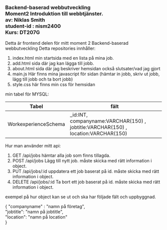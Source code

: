 ### Backend-baserad webbutveckling <br> Moment2 Introduktion till webbtjänster.<br> av: Niklas Smith <br>  student-id : nism2400 <br> Kurs: DT207G

Detta är frontend delen för mitt moment 2 Backend-baserad webbutveckling 
Detta repositories innhåller:  
1. index.html min startsida med en lista på mina job.
2. add.html sida där jag kan lägga till jobb.
3. about.html sida där jag beskriver hemsidan också slutsater/vad jag gjort
4. main.js Här finns mina javascript för sidan (hämtar in jobb, skriv ut jobb, lägg till jobb och ta bort jobb)
5. style.css här finns min css för hemsidan


min tabel för MYSQL:

| Tabel                    |      fält                                                                             |
|--------------------------|---------------------------------------------------------------------------------------|
| WorkexperienceSchema     | _id:INT, companyname:VARCHAR(150) , jobtitle:VARCHAR(150) , location:VARCHAR(150)     |


Hur man använder mitt api:

1. GET /api/jobs  hämtar alla job som finns tillagda.
2. POST /api/jobs  Lägg till nytt job. måste skicka med rätt information i object.
3. PUT /api/jobs/:id  uppdatera ett job baserat på id. måste skicka med rätt information i object.
4. DELETE /api/jobs/:id Ta bort ett job baserat på id. måste skicka med rätt information i object.

exempel på hur object kan se ut och ska har följade fält och uppbyggnad.   

   {
  "companyname" : "namn på företag",   
"jobtitle": "namn på jobtitle",   
    "location": "namn på location"  
}
